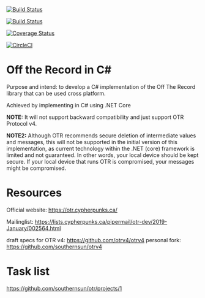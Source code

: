 [![Build Status](https://dev.azure.com/OffTheRecordv4/OTRv4/_apis/build/status/southernsun.otr?branchName=master)](https://dev.azure.com/OffTheRecordv4/OTRv4/_build/latest?definitionId=1&branchName=master)

[![Build Status](https://travis-ci.org/southernsun/otr.svg?branch=master)](https://travis-ci.org/southernsun/otr)

[![Coverage Status](https://coveralls.io/repos/github/southernsun/otr/badge.svg?branch=master)](https://coveralls.io/github/southernsun/otr?branch=master)

[![CircleCI](https://circleci.com/gh/southernsun/otr.svg?style=svg)](https://circleci.com/gh/southernsun/otr)


# Off the Record in C#

Purpose and intend: to develop a C# implementation of the Off The Record library that can be used cross platform.

Achieved by implementing in C# using .NET Core

**NOTE:** It will not support backward compatibility and just support OTR Protocol v4.

**NOTE2:** Although OTR recommends secure deletion of intermediate values and messages, 
this will not be supported in the initial version of this implementation, as current technology within the .NET (core) framework is limited and not guaranteed.
In other words, your local device should be kept secure. If your local device that runs OTR is compromised, your messages might be compromised.

# Resources

Official website: https://otr.cypherpunks.ca/

Mailinglist: https://lists.cypherpunks.ca/pipermail/otr-dev/2019-January/002564.html

draft specs for OTR v4: https://github.com/otrv4/otrv4
personal fork: https://github.com/southernsun/otrv4

# Task list

https://github.com/southernsun/otr/projects/1

